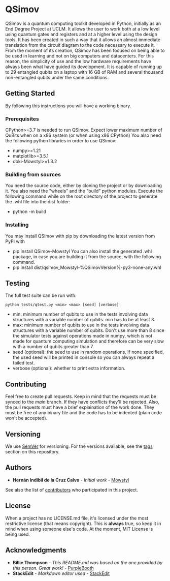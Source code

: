 # QSimov

QSimov is a quantum computing toolkit developed in Python, initially as an End Degree Project at UCLM. It allows the user to work both at a low level using quantum gates and registers and at a higher level using the design tools. It has been created in such a way that it allows an almost immediate translation from the circuit diagram to the code necessary to execute it.
From the moment of its creation, QSimov has been focused on being able to be used in learning and not on big computers and datacenters. For this reason, the simplicity of use and the low hardware requirements have always been what have guided its development. It is capable of running up to 29 entangled qubits on a laptop with 16 GB of RAM and several thousand non-entangled qubits under the same conditions.

## Getting Started

By following this instructions you will have a working binary.

### Prerequisites

CPython>=3.7 is needed to run QSimov. Expect lower maximum number of QuBits when on a x86 system (or when using x86 CPython)
You also need the following python libraries in order to use QSimov:
 - numpy>=1.21
 - matplotlib>=3.5.1
 - doki-Mowstyl>=1.3.2

### Building from sources

You need the source code, either by cloning the project or by downloading it. You also need the "wheels" and the "build" python modules.
Execute the following command while on the root directory of the project to generate the .whl file into the dist folder:
 - python -m build

### Installing

You may install QSimov with pip by downloading the latest version from PyPI with
 - pip install QSimov-Mowstyl
You can also install the generated .whl package, in case you are building it from the source, with the following command.
 - pip install dist/qsimov_Mowstyl-%QSimovVersion%-py3-none-any.whl

## Testing

The full test suite can be run with:
```
python tests/qtest.py <min> <max> [seed] [verbose]
```
- min: minimum number of qubits to use in the tests involving data structures with a variable number of qubits. min has to be at least 3.
- max: minimum number of qubits to use in the tests involving data structures with a variable number of qubits. Don't use more than 8 since the simulator tests against operations made in numpy, which is not made for quantum computing simulation and therefore can be very slow with a number of qubits greater than 7.
- seed (optional): the seed to use in random operations. If none specified, the used seed will be printed in console so you can always repeat a failed test.
- verbose (optional): whether to print extra information.

## Contributing

Feel free to create pull requests. Keep in mind that the requests must be synced to the *main* branch. If they have conflicts they'll be rejected.
Also, the pull requests must have a brief explaination of the work done.
They must be free of any binary file and the code has to be indented (plain code won't be accepted).

## Versioning

We use [SemVer](http://semver.org/) for versioning. For the versions available, see the [tags](https://github.com/Mowstyl/QSimovC/tags) section on this repository.

## Authors

* **Hernán Indíbil de la Cruz Calvo** - *Initial work* - [Mowstyl](https://github.com/Mowstyl)

See also the list of [contributors](https://github.com/your/project/contributors) who participated in this project.

## License

When a project has no LICENSE.md file, it's licensed under the most restrictive license (that means copyright). This is **always** true, so keep it in mind when using someone else's code.
At the moment, MIT License is being used.

## Acknowledgments

* **Billie Thompson** - *This README.md was based on the one provided by this person. Great work!* - [PurpleBooth](https://github.com/PurpleBooth)
* **StackEdit** - *Markdown editor used* - [StackEdit](https://stackedit.io/)
